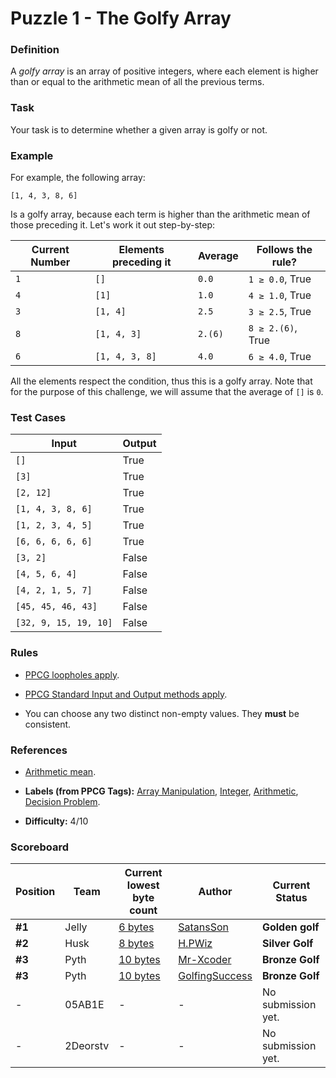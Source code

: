 # Puzzle 1 - The Golfy Array

### Definition

A *golfy array* is an array of positive integers, where each element is higher than or equal to the arithmetic mean of all the previous terms. 

### Task

Your task is to determine whether a given array is golfy or not.

### Example

For example, the following array:

    [1, 4, 3, 8, 6]
    
Is a golfy array, because each term is higher than the arithmetic mean of those preceding it. Let's work it out step-by-step:

|Current Number|Elements preceding it|Average|Follows the rule?|
|--------------|---------------------|-------|-----------------|
|`1`|`[]`|`0.0`|`1 ≥ 0.0`, True|
|`4`|`[1]`|`1.0`|`4 ≥ 1.0`, True|
|`3`|`[1, 4]`|`2.5`|`3 ≥ 2.5`, True|
|`8`|`[1, 4, 3]`|`2.(6)`|`8 ≥ 2.(6)`, True|
|`6`|`[1, 4, 3, 8]`|`4.0`|`6 ≥ 4.0`, True|

All the elements respect the condition, thus this is a golfy array. Note that for the purpose of this challenge, we will assume that the average of `[]` is `0`.

### Test Cases

|Input|Output|
|-----|------|
|`[]`|True|
|`[3]`|True|
|`[2, 12]`|True|
|`[1, 4, 3, 8, 6]`|True|
|`[1, 2, 3, 4, 5]`|True|
|`[6, 6, 6, 6, 6]`|True|
|`[3, 2]`|False|
|`[4, 5, 6, 4]`|False|
|`[4, 2, 1, 5, 7]`|False|
|`[45, 45, 46, 43]`|False|
|`[32, 9, 15, 19, 10]`|False|

### Rules

- [PPCG loopholes apply](https://codegolf.meta.stackexchange.com/questions/1061/loopholes-that-are-forbidden-by-default).

- [PPCG Standard Input and Output methods apply](https://codegolf.meta.stackexchange.com/questions/2447/default-for-code-golf-input-output-methods).

- You can choose any two distinct non-empty values. They **must** be consistent.

### References 

- [Arithmetic mean](https://en.wikipedia.org/wiki/Arithmetic_mean).

- **Labels (from PPCG Tags):** [Array Manipulation](https://codegolf.stackexchange.com/questions/tagged/array-manipulation), [Integer](https://codegolf.stackexchange.com/questions/tagged/integer), [Arithmetic](https://codegolf.stackexchange.com/questions/tagged/arithmetic), [Decision Problem](https://codegolf.stackexchange.com/questions/tagged/decision-problem).

- **Difficulty:** 4/10

### Scoreboard

|Position|Team|Current lowest byte count|Author|Current Status|
|--------|----|-------------------------|------|------|
|**#1**|Jelly|[6 bytes](https://github.com/Mr-Xcoder/CodeGolf-Hackathon/blob/master/Puzzle%201/solutions/Jelly%20team/Jelly.md)|[SatansSon](https://github.com/SatansSon)|**Golden golf**|
|**#2**|Husk|[8 bytes](https://github.com/Mr-Xcoder/CodeGolf-Hackathon/blob/master/Puzzle%201/solutions/Husk%20Team/Husk.md)|[H.PWiz](https://codegolf.stackexchange.com/users/71256/h-pwiz)|**Silver Golf**|
|**#3**|Pyth|[10 bytes](https://github.com/Mr-Xcoder/CodeGolf-Hackathon/blob/master/Puzzle%201/solutions/Pyth%20team/Pyth.md)|[Mr-Xcoder](https://github.com/Mr-Xcoder)|**Bronze Golf**|
|**#3**|Pyth|[10 bytes](https://github.com/Mr-Xcoder/CodeGolf-Hackathon/blob/master/Puzzle%201/solutions/Pyth%20team/Pyth2.md)|[GolfingSuccess](https://github.com/GolfingSuccess)|**Bronze Golf**|
|-|05AB1E|-|-|No submission yet.|
|-|2Deorstv|-|-|No submission yet.|
